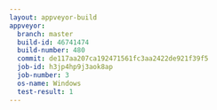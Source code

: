 ```yaml
---
layout: appveyor-build
appveyor:
  branch: master
  build-id: 46741474
  build-number: 480
  commit: de117aa207ca192471561fc3aa2422de921f39f5
  job-id: h3jp4hp9j3aok8ap
  job-number: 3
  os-name: Windows
  test-result: 1
---
```

